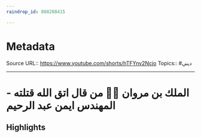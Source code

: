 ```yaml
---
raindrop_id: 808208415

---
```


# Metadata
Source URL:: https://www.youtube.com/shorts/hTFYnv2Ncjo
Topics:: #ديني

---
# الملك بن مروان 🤴👑 من قال اتق الله قتلته - المهندس ايمن عبد الرحيم



## Highlights
